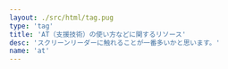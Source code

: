```yaml
---
layout: ./src/html/tag.pug
type: 'tag'
title: 'AT（支援技術）の使い方などに関するリソース'
desc: 'スクリーンリーダーに触れることが一番多いかと思います。'
name: 'at'
---
```

